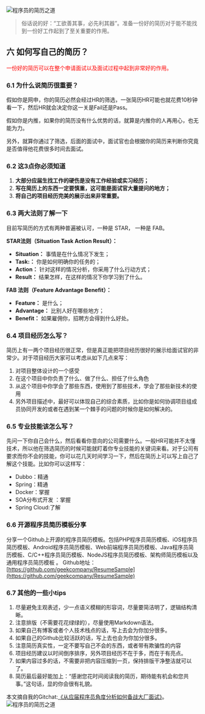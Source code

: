 ![程序员的简历之道](https://user-gold-cdn.xitu.io/2018/7/25/164cf5c26e88cbcd?w=1024&h=902&f=jpeg&s=94869)

> 俗话说的好：“工欲善其事，必先利其器”。准备一份好的简历对于能不能找到一份好工作起到了至关重要的作用。



## 六 如何写自己的简历？

<font color="red">一份好的简历可以在整个申请面试以及面试过程中起到非常好的作用。</font>

### 6.1 为什么说简历很重要？

假如你是网申，你的简历必然会经过HR的筛选，一张简历HR可能也就花费10秒钟看一下，然后HR就会决定你这一关是Fail还是Pass。

假如你是内推，如果你的简历没有什么优势的话，就算是内推你的人再用心，也无能为力。

另外，就算你通过了筛选，后面的面试中，面试官也会根据你的简历来判断你究竟是否值得他花费很多时间去面试。

### 6.2 这3点你必须知道

1. **大部分应届生找工作的硬伤是没有工作经验或实习经历；**
2. **写在简历上的东西一定要慎重，这可能是面试官大量提问的地方；**
3.  **将自己的项目经历完美的展示出来非常重要。**

### 6.3 两大法则了解一下
目前写简历的方式有两种普遍被认可，一种是 STAR， 一种是 FAB。

**STAR法则（Situation Task Action Result）：**

- **Situation：** 事情是在什么情况下发生；
- **Task:：** 你是如何明确你的任务的；
- **Action：** 针对这样的情况分析，你采用了什么行动方式；
- **Result：** 结果怎样，在这样的情况下你学习到了什么。

**FAB 法则（Feature Advantage Benefit）：**

- **Feature：** 是什么；
- **Advantage：** 比别人好在哪些地方；
- **Benefit：** 如果雇佣你，招聘方会得到什么好处。

### 6.4 项目经历怎么写？
简历上有一两个项目经历很正常，但是真正能把项目经历很好的展示给面试官的非常少。对于项目经历大家可以考虑从如下几点来写：

1. 对项目整体设计的一个感受
2. 在这个项目中你负责了什么、做了什么、担任了什么角色
3. 从这个项目中你学会了那些东西，使用到了那些技术，学会了那些新技术的使用
4. 另外项目描述中，最好可以体现自己的综合素质，比如你是如何协调项目组成员协同开发的或者在遇到某一个棘手的问题的时候你是如何解决的。

### 6.5 专业技能该怎么写？
先问一下你自己会什么，然后看看你意向的公司需要什么。一般HR可能并不太懂技术，所以他在筛选简历的时候可能就盯着你专业技能的关键词来看。对于公司有要求而你不会的技能，你可以花几天时间学习一下，然后在简历上可以写上自己了解这个技能。比如你可以这样写：

- Dubbo：精通
- Spring：精通
- Docker：掌握
-  SOA分布式开发 ：掌握
- Spring Cloud:了解


### 6.6 开源程序员简历模板分享

分享一个Github上开源的程序员简历模板。包括PHP程序员简历模板、iOS程序员简历模板、Android程序员简历模板、Web前端程序员简历模板、Java程序员简历模板、C/C++程序员简历模板、NodeJS程序员简历模板、架构师简历模板以及通用程序员简历模板 。
Github地址：[https://github.com/geekcompany/ResumeSample](https://github.com/geekcompany/ResumeSample)

### 6.7 其他的一些小tips

1. 尽量避免主观表述，少一点语义模糊的形容词，尽量要简洁明了，逻辑结构清晰。
2. 注意排版（不需要花花绿绿的），尽量使用Markdown语法。
3. 如果自己有博客或者个人技术栈点的话，写上去会为你加分很多。
4. 如果自己的Github比较活跃的话，写上去也会为你加分很多。
5. 注意简历真实性，一定不要写自己不会的东西，或者带有欺骗性的内容
6. 项目经历建议以时间倒序排序，另外项目经历不在于多，而在于有亮点。
7. 如果内容过多的话，不需要非把内容压缩到一页，保持排版干净整洁就可以了。
8. 简历最后最好能加上：“感谢您花时间阅读我的简历，期待能有机会和您共事。”这句话，显的你会很有礼貌。


本文摘自我的Gitchat:[《从应届程序员角度分析如何备战大厂面试》](https://gitbook.cn/gitchat/activity/5b457a5df64d4d62e64a449a)。
![程序员的简历之道](https://user-gold-cdn.xitu.io/2018/7/25/164cf5c26e88cbcd?w=1024&h=902&f=jpeg&s=94869)



